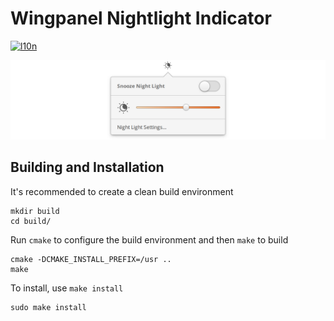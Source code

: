 # Wingpanel Nightlight Indicator
[![l10n](https://l10n.elementary.io/widgets/wingpanel/indicator-nightlight/svg-badge.svg)](https://l10n.elementary.io/projects/wingpanel/indicator-nightlight)

![Screenshot](data/screenshot.png?raw=true)

## Building and Installation

It's recommended to create a clean build environment

    mkdir build
    cd build/

Run `cmake` to configure the build environment and then `make` to build

    cmake -DCMAKE_INSTALL_PREFIX=/usr ..
    make

To install, use `make install`

    sudo make install
